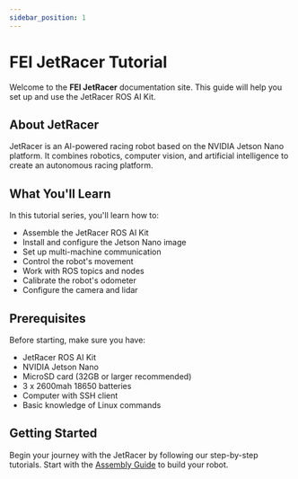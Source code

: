 ```yaml
---
sidebar_position: 1
---
```


# FEI JetRacer Tutorial

Welcome to the **FEI JetRacer** documentation site. This guide will help you set up and use the JetRacer ROS AI Kit.

## About JetRacer

JetRacer is an AI-powered racing robot based on the NVIDIA Jetson Nano platform. It combines robotics, computer vision, and artificial intelligence to create an autonomous racing platform.

## What You'll Learn

In this tutorial series, you'll learn how to:

- Assemble the JetRacer ROS AI Kit
- Install and configure the Jetson Nano image
- Set up multi-machine communication
- Control the robot's movement
- Work with ROS topics and nodes
- Calibrate the robot's odometer
- Configure the camera and lidar

## Prerequisites

Before starting, make sure you have:

- JetRacer ROS AI Kit
- NVIDIA Jetson Nano
- MicroSD card (32GB or larger recommended)
- 3 x 2600mah 18650 batteries
- Computer with SSH client
- Basic knowledge of Linux commands

## Getting Started

Begin your journey with the JetRacer by following our step-by-step tutorials. Start with the [Assembly Guide](assembly) to build your robot.
